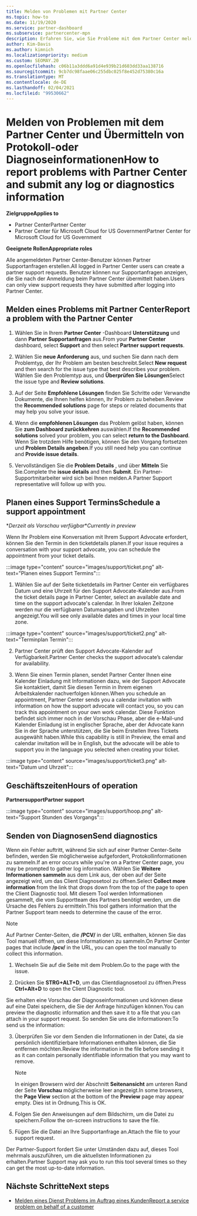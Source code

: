 ```yaml
---
title: Melden von Problemen mit Partner Center
ms.topic: how-to
ms.date: 11/19/2020
ms.service: partner-dashboard
ms.subservice: partnercenter-mpn
description: Erfahren Sie, wie Sie Probleme mit dem Partner Center melden und Diagnoseinformationen für das Partner Support Team sammeln.
author: Kim-Davis
ms.author: kimnich
ms.localizationpriority: medium
ms.custom: SEOMAY.20
ms.openlocfilehash: c06b11a3ddd6a91d4e939b21d603dd33aa138716
ms.sourcegitcommit: 9cb7dc98faae06c255dbc025f8e452d75380c16a
ms.translationtype: MT
ms.contentlocale: de-DE
ms.lasthandoff: 02/04/2021
ms.locfileid: "99530662"
---
```

# <a name="how-to-report-problems-with-partner-center-and-submit-any-log-or-diagnostics-information"></a><span data-ttu-id="1395f-103">Melden von Problemen mit dem Partner Center und Übermitteln von Protokoll-oder Diagnoseinformationen</span><span class="sxs-lookup"><span data-stu-id="1395f-103">How to report problems with Partner Center and submit any log or diagnostics information</span></span>

<span data-ttu-id="1395f-104">**Zielgruppe**</span><span class="sxs-lookup"><span data-stu-id="1395f-104">**Applies to**</span></span>

- <span data-ttu-id="1395f-105">Partner Center</span><span class="sxs-lookup"><span data-stu-id="1395f-105">Partner Center</span></span>
- <span data-ttu-id="1395f-106">Partner Center für Microsoft Cloud for US Government</span><span class="sxs-lookup"><span data-stu-id="1395f-106">Partner Center for Microsoft Cloud for US Government</span></span>

<span data-ttu-id="1395f-107">**Geeignete Rollen**</span><span class="sxs-lookup"><span data-stu-id="1395f-107">**Appropriate roles**</span></span>

<span data-ttu-id="1395f-108">Alle angemeldeten Partner Center-Benutzer können Partner Supportanfragen erstellen.</span><span class="sxs-lookup"><span data-stu-id="1395f-108">All logged in Partner Center users can create a partner support requests.</span></span> <span data-ttu-id="1395f-109">Benutzer können nur Supportanfragen anzeigen, die Sie nach der Anmeldung beim Partner Center übermittelt haben.</span><span class="sxs-lookup"><span data-stu-id="1395f-109">Users can only view support requests they have submitted after logging into Partner Center.</span></span>

## <a name="report-a-problem-with-the-partner-center"></a><span data-ttu-id="1395f-110">Melden eines Problems mit Partner Center</span><span class="sxs-lookup"><span data-stu-id="1395f-110">Report a problem with the Partner Center</span></span>

1. <span data-ttu-id="1395f-111">Wählen Sie in Ihrem **Partner Center** -Dashboard **Unterstützung** und dann **Partner Supportanfragen** aus.</span><span class="sxs-lookup"><span data-stu-id="1395f-111">From your **Partner Center** dashboard, select **Support** and then select **Partner support requests**.</span></span>

2. <span data-ttu-id="1395f-112">Wählen Sie **neue Anforderung** aus, und suchen Sie dann nach dem Problemtyp, der Ihr Problem am besten beschreibt.</span><span class="sxs-lookup"><span data-stu-id="1395f-112">Select **New request** and then search for the issue type that best describes your problem.</span></span> <span data-ttu-id="1395f-113">Wählen Sie den Problemtyp aus, und **Überprüfen Sie Lösungen**</span><span class="sxs-lookup"><span data-stu-id="1395f-113">Select the issue type and **Review solutions**.</span></span>

3. <span data-ttu-id="1395f-114">Auf der Seite **Empfohlene Lösungen** finden Sie Schritte oder Verwandte Dokumente, die Ihnen helfen können, Ihr Problem zu beheben.</span><span class="sxs-lookup"><span data-stu-id="1395f-114">Review the **Recommended solutions** page for steps or related documents that may help you solve your issue.</span></span>

4. <span data-ttu-id="1395f-115">Wenn die **empfohlenen Lösungen** das Problem gelöst haben, können Sie **zum Dashboard zurückkehren** auswählen.</span><span class="sxs-lookup"><span data-stu-id="1395f-115">If the **Recommended solutions** solved your problem, you can select **return to the Dashboard**.</span></span> <span data-ttu-id="1395f-116">Wenn Sie trotzdem Hilfe benötigen, können Sie den Vorgang fortsetzen und **Problem Details angeben**.</span><span class="sxs-lookup"><span data-stu-id="1395f-116">If you still need help you can continue and **Provide issue details**.</span></span>

5. <span data-ttu-id="1395f-117">Vervollständigen Sie die **Problem Details** , und über **Mitteln** Sie Sie.</span><span class="sxs-lookup"><span data-stu-id="1395f-117">Complete the **issue details** and then **Submit**.</span></span> <span data-ttu-id="1395f-118">Ein Partner-Supportmitarbeiter wird sich bei Ihnen melden.</span><span class="sxs-lookup"><span data-stu-id="1395f-118">A Partner Support representative will follow up with you.</span></span>

## <a name="schedule-a-support-appointment"></a><span data-ttu-id="1395f-119">Planen eines Support Termins</span><span class="sxs-lookup"><span data-stu-id="1395f-119">Schedule a support appointment</span></span> 

<span data-ttu-id="1395f-120">\**Derzeit als Vorschau verfügbar*</span><span class="sxs-lookup"><span data-stu-id="1395f-120">\**Currently in preview*</span></span>

<span data-ttu-id="1395f-121">Wenn Ihr Problem eine Konversation mit Ihrem Support Advocate erfordert, können Sie den Termin in den ticketdetails planen.</span><span class="sxs-lookup"><span data-stu-id="1395f-121">If your issue requires a conversation with your support advocate, you can schedule the appointment from your ticket details.</span></span>

:::image type="content" source="images/support/ticket.png" alt-text="Planen eines Support Termins":::

1.  <span data-ttu-id="1395f-123">Wählen Sie auf der Seite ticketdetails im Partner Center ein verfügbares Datum und eine Uhrzeit für den Support Advocate-Kalender aus.</span><span class="sxs-lookup"><span data-stu-id="1395f-123">From the ticket details page in Partner Center, select an available date and time on the support advocate's calendar.</span></span> <span data-ttu-id="1395f-124">In Ihrer lokalen Zeitzone werden nur die verfügbaren Datumsangaben und Uhrzeiten angezeigt.</span><span class="sxs-lookup"><span data-stu-id="1395f-124">You will see only available dates and times in your local time zone.</span></span>

:::image type="content" source="images/support/ticket2.png" alt-text="Terminplan Termin":::

2. <span data-ttu-id="1395f-126">Partner Center prüft den Support Advocate-Kalender auf Verfügbarkeit.</span><span class="sxs-lookup"><span data-stu-id="1395f-126">Partner Center checks the support advocate’s  calendar for availability.</span></span>

1. <span data-ttu-id="1395f-127">Wenn Sie einen Termin planen, sendet Partner Center Ihnen eine Kalender Einladung mit Informationen dazu, wie der Support Advocate Sie kontaktiert, damit Sie diesen Termin in Ihrem eigenen Arbeitskalender nachverfolgen können.</span><span class="sxs-lookup"><span data-stu-id="1395f-127">When you schedule an appointment, Partner Center sends you a calendar invitation with information on how the support advocate will contact you, so you can track this appointment on your own work calendar.</span></span>  <span data-ttu-id="1395f-128">Diese Funktion befindet sich immer noch in der Vorschau Phase, aber die e-Mail-und Kalender Einladung ist in englischer Sprache, aber der Advocate kann Sie in der Sprache unterstützen, die Sie beim Erstellen Ihres Tickets ausgewählt haben.</span><span class="sxs-lookup"><span data-stu-id="1395f-128">While this capability is still in Preview, the email and calendar invitation will be in English, but the advocate will be able to support you in the language you selected when creating your ticket.</span></span>

:::image type="content" source="images/support/ticket3.png" alt-text="Datum und Uhrzeit":::

## <a name="hours-of-operation"></a><span data-ttu-id="1395f-130">Geschäftszeiten</span><span class="sxs-lookup"><span data-stu-id="1395f-130">Hours of operation</span></span>

<span data-ttu-id="1395f-131">**Partnersupport**</span><span class="sxs-lookup"><span data-stu-id="1395f-131">**Partner support**</span></span>

:::image type="content" source="images/support/hoop.png" alt-text="Support Stunden des Vorgangs":::

## <a name="send-diagnostics"></a><span data-ttu-id="1395f-133">Senden von Diagnosen</span><span class="sxs-lookup"><span data-stu-id="1395f-133">Send diagnostics</span></span>

<span data-ttu-id="1395f-134">Wenn ein Fehler auftritt, während Sie sich auf einer Partner Center-Seite befinden, werden Sie möglicherweise aufgefordert, Protokollinformationen zu sammeln.</span><span class="sxs-lookup"><span data-stu-id="1395f-134">If an error occurs while you're on a Partner Center page, you may be prompted to gather log information.</span></span> <span data-ttu-id="1395f-135">Wählen Sie **Weitere Informationen sammeln** aus dem Link aus, der oben auf der Seite angezeigt wird, um das Client Diagnosetool zu öffnen.</span><span class="sxs-lookup"><span data-stu-id="1395f-135">Select **Collect more information** from the link that drops down from the top of the page to open the Client Diagnostic tool.</span></span> <span data-ttu-id="1395f-136">Mit diesem Tool werden Informationen gesammelt, die vom Supportteam des Partners benötigt werden, um die Ursache des Fehlers zu ermitteln.</span><span class="sxs-lookup"><span data-stu-id="1395f-136">This tool gathers information that the Partner Support team needs to determine the cause of the error.</span></span> 

>[!NOTE]
><span data-ttu-id="1395f-137">Auf Partner Center-Seiten, die **/PCV/** in der URL enthalten, können Sie das Tool manuell öffnen, um diese Informationen zu sammeln.</span><span class="sxs-lookup"><span data-stu-id="1395f-137">On Partner Center pages that include **/pcv/** in the URL, you can open the tool manually to collect this information.</span></span>

1. <span data-ttu-id="1395f-138">Wechseln Sie auf die Seite mit dem Problem.</span><span class="sxs-lookup"><span data-stu-id="1395f-138">Go to the page with the issue.</span></span>

2. <span data-ttu-id="1395f-139">Drücken Sie **STRG+ALT+D**, um das Clientdiagnosetool zu öffnen.</span><span class="sxs-lookup"><span data-stu-id="1395f-139">Press **Ctrl+Alt+D** to open the Client Diagnostic tool.</span></span>

<span data-ttu-id="1395f-140">Sie erhalten eine Vorschau der Diagnoseinformationen und können diese auf eine Datei speichern, die Sie der Anfrage hinzufügen können.</span><span class="sxs-lookup"><span data-stu-id="1395f-140">You can preview the diagnostic information and then save it to a file that you can attach in your support request.</span></span> <span data-ttu-id="1395f-141">So senden Sie uns die Informationen:</span><span class="sxs-lookup"><span data-stu-id="1395f-141">To send us the information:</span></span>

3. <span data-ttu-id="1395f-142">Überprüfen Sie vor dem Senden die Informationen in der Datei, da sie persönlich identifizierbare Informationen enthalten können, die Sie entfernen möchten.</span><span class="sxs-lookup"><span data-stu-id="1395f-142">Review the information in the file before sending it as it can contain personally identifiable information that you may want to remove.</span></span>

    >[!NOTE]
    ><span data-ttu-id="1395f-143">In einigen Browsern wird der Abschnitt **Seitenansicht** am unteren Rand der Seite **Vorschau** möglicherweise leer angezeigt.</span><span class="sxs-lookup"><span data-stu-id="1395f-143">In some browsers, the **Page View** section at the bottom of the **Preview** page may appear empty.</span></span> <span data-ttu-id="1395f-144">Dies ist in Ordnung.</span><span class="sxs-lookup"><span data-stu-id="1395f-144">This is OK.</span></span>

4. <span data-ttu-id="1395f-145">Folgen Sie den Anweisungen auf dem Bildschirm, um die Datei zu speichern.</span><span class="sxs-lookup"><span data-stu-id="1395f-145">Follow the on-screen instructions to save the file.</span></span>

5. <span data-ttu-id="1395f-146">Fügen Sie die Datei an Ihre Supportanfrage an.</span><span class="sxs-lookup"><span data-stu-id="1395f-146">Attach the file to your support request.</span></span>

<span data-ttu-id="1395f-147">Der Partner-Support fordert Sie unter Umständen dazu auf, dieses Tool mehrmals auszuführen, um die aktuellsten Informationen zu erhalten.</span><span class="sxs-lookup"><span data-stu-id="1395f-147">Partner Support may ask you to run this tool several times so they can get the most up-to-date information.</span></span>

## <a name="next-steps"></a><span data-ttu-id="1395f-148">Nächste Schritte</span><span class="sxs-lookup"><span data-stu-id="1395f-148">Next steps</span></span>

- [<span data-ttu-id="1395f-149">Melden eines Dienst Problems im Auftrag eines Kunden</span><span class="sxs-lookup"><span data-stu-id="1395f-149">Report a service problem on behalf of a customer</span></span>](report-problems-on-behalf-of-a-customer.md)
